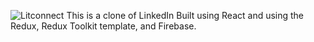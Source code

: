 
![Litconnect](https://user-images.githubusercontent.com/11633823/160291018-ac24a07e-7180-4d3b-9a0c-5227c8fea63b.png)
This is a clone of LinkedIn Built using React and using the Redux, Redux Toolkit template, and Firebase.
